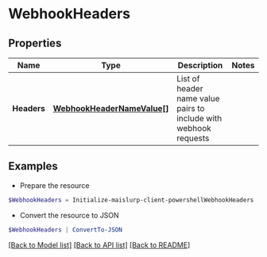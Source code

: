 # WebhookHeaders
## Properties

Name | Type | Description | Notes
------------ | ------------- | ------------- | -------------
**Headers** | [**WebhookHeaderNameValue[]**](WebhookHeaderNameValue) | List of header name value pairs to include with webhook requests | 

## Examples

- Prepare the resource
```powershell
$WebhookHeaders = Initialize-maislurp-client-powershellWebhookHeaders  -Headers null
```

- Convert the resource to JSON
```powershell
$WebhookHeaders | ConvertTo-JSON
```

[[Back to Model list]](../README#documentation-for-models) [[Back to API list]](../README#documentation-for-api-endpoints) [[Back to README]](../README)

